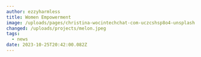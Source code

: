 ```yaml
---
author: ezzyharmless
title: Women Empowerment
image: /uploads/pages/christina-wocintechchat-com-uczcshsp8o4-unsplash.jpg
changed: /uploads/projects/melon.jpeg
tags:
  - news
date: 2023-10-25T20:42:00.082Z
---
```

